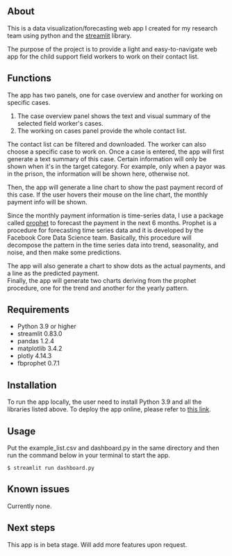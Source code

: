 ## About

This is a data visualization/forecasting web app I created for my research team using python and the [streamlit](https://streamlit.io/) library.  

The purpose of the project is to provide a light and easy-to-navigate web app for the child support field workers to work on their contact list.  


## Functions
The app has two panels, one for case overview and another for working on specific cases.  
1. The case overview panel shows the text and visual summary of the selected field worker's cases.  
2. The working on cases panel provide the whole contact list.  
   
The contact list can be filtered and downloaded. The worker can also choose a specific case to work on. Once a case is entered, the app will first generate a text summary of this case. Certain information will only be shown when it's in the target category. For example, only when a payor was in the prison, the information will be shown here, otherwise not.  
  
Then, the app will generate a line chart to show the past payment record of this case. If the user hovers their mouse on the line chart, the monthly payment info will be shown.  
  
Since the monthly payment information is time-series data, I use a package called [prophet](https://facebook.github.io/prophet/) to forecast the payment in the next 6 months. Prophet is a procedure for forecasting time series data and it is developed by the Facebook Core Data Science team. Basically, this procedure will decompose the pattern in the time series data into trend, seasonality, and noise, and then make some predictions.  

The app will also generate a chart to show dots as the actual payments, and a line as the predicted payment.  
Finally, the app will generate two charts deriving from the prophet procedure, one for the trend and another for the yearly pattern.

## Requirements
- Python 3.9 or higher
- streamlit 0.83.0
- pandas 1.2.4
- matplotlib 3.4.2
- plotly 4.14.3
- fbprophet 0.7.1

## Installation
To run the app locally, the user need to install Python 3.9 and all the libraries listed above. 
To deploy the app online, please refer to [this link](https://discuss.streamlit.io/t/streamlit-deployment-guide-wiki/5099).

## Usage
Put the example_list.csv and dashboard.py in the same directory and then run the command below in your terminal to start the app.

`$ streamlit run dashboard.py`

## Known issues
Currently none.

## Next steps
This app is in beta stage. Will add more features upon request.
